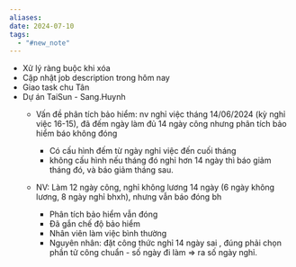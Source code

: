 ```yaml
---
aliases: 
date: 2024-07-10
tags:
  - "#new_note"
---
```

- Xử lý ràng buộc khi xóa
- Cập nhật job description trong hôm nay
- Giao task chu Tân
- Dự án TaiSun - Sang.Huynh
	- Vấn đề phân tích bảo hiểm: nv nghỉ việc tháng 14/06/2024 (kỳ nghỉ việc 16-15), đã đếm ngày làm đủ 14 ngày công nhưng phân tích bảo hiểm báo không đóng
		- Có cấu hình đếm từ ngày nghỉ việc đến cuối tháng
		- không cấu hình nếu tháng đó nghỉ hơn 14 ngày thì báo giảm tháng đó, và báo giảm tháng sau.

	- NV: Làm 12 ngày công, nghỉ không lương 14 ngày  (6 ngày không lương, 8 ngày nghỉ bhxh), nhưng vẫn báo đóng bh
		- Phân tích bảo hiểm vẫn đóng  
		- Đã gắn chế độ bảo hiểm  
		- Nhân viên làm việc bình thường
		- Nguyên nhân: đặt công thức nghỉ 14 ngày sai , đúng phải chọn phần tử công chuẩn - số ngày đi làm => ra số ngày nghỉ.

